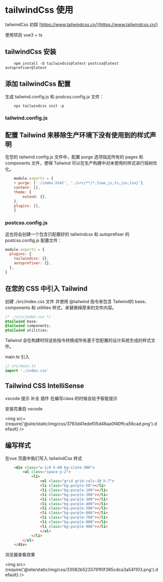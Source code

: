 # tailwindCss 使用
tailwindCss 初探
[https://www.tailwindcss.cn/](https://www.tailwindcss.cn/)


使用项目 vue3 + ts

## tailwindCss 安装

```
    npm install -D tailwindcss@latest postcss@latest autoprefixer@latest
```

## 添加 tailwindCss 配置
生成 tailwind.config.js 和 postcss.config.js 文件：

```
    npx tailwindcss init -p
```
### tailwind.config.js


## 配置 Tailwind 来移除生产环境下没有使用到的样式声明
在您的 tailwind.config.js 文件中，配置 purge 选项指定所有的 pages 和 components 文件，使得 Tailwind 可以在生产构建中对未使用的样式进行摇树优化。

```javascript
    module.exports = {
    + purge: ['./index.html', './src/**/*.{vue,js,ts,jsx,tsx}'],
    content: [],
    theme: {
        extend: {},
    },
    plugins: [],
    }

```

### postcss.config.js
这也将会创建一个包含已配置好的 tailwindcss 和 autoprefixer 的 postcss.config.js 配置文件：
```javascript
module.exports = {
  plugins: {
    tailwindcss: {},
    autoprefixer: {},
  },
}

```


## 在您的 CSS 中引入 Tailwind
创建 ./src/index.css 文件 并使用 @tailwind 指令来包含 Tailwind的 base、 components 和 utilities 样式，来替换掉原来的文件内容。

```css
/* ./src/index.css */
@tailwind base;
@tailwind components;
@tailwind utilities;

```
Tailwind 会在构建时将这些指令转换成所有基于您配置的设计系统生成的样式文件。

main.ts 引入

```ts
// src/main.ts
import './index.css'
```

## Tailwind CSS IntelliSense
vscode 提示 补全 插件 在编写class 的时候会给予智能提示

安装完重启 vscode 

<img src={require('@site/static/img/css/3793d41edef05d46aa0f40ffca56cad.png').default} />

## 编写样式

在vue 页面中我们写入 tailwindCss 样式
```html
    <div class="w-1/4 h-60 bg-slate-300">
        <ul class="space-y-2">
            <li>
                <ul class="grid grid-cols-10 h-7">
                <li class="bg-purple-50"></li>
                <li class="bg-purple-100"></li>
                <li class="bg-purple-200"></li>
                <li class="bg-purple-300"></li>
                <li class="bg-purple-400"></li>
                <li class="bg-purple-500"></li>
                <li class="bg-purple-600"></li>
                <li class="bg-purple-700"></li>
                <li class="bg-purple-800"></li>
                <li class="bg-purple-900"></li>
                </ul>
            </li>
        </ul>
    </div>
```


浏览器查看效果

<img src={require('@site/static/img/css/33082b5233791f0f365cdca3a541103.png').default} />
